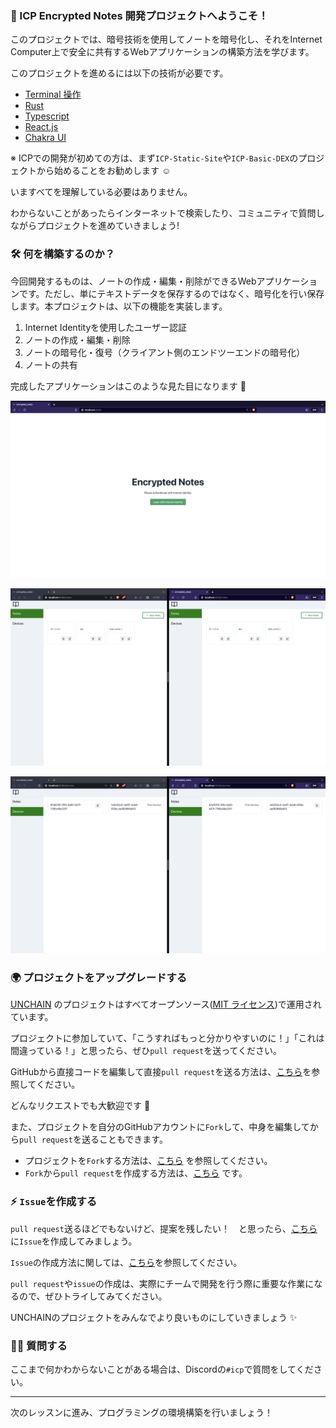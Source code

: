 ### 👋 ICP Encrypted Notes 開発プロジェクトへようこそ！

このプロジェクトでは、暗号技術を使用してノートを暗号化し、それをInternet Computer上で安全に共有するWebアプリケーションの構築方法を学びます。

このプロジェクトを進めるには以下の技術が必要です。

- [Terminal 操作](https://qiita.com/ryouzi/items/f9dee1540a04a0bfb9a3)
- [Rust](https://www.rust-lang.org/ja/)
- [Typescript](https://typescriptbook.jp/overview/features)
- [React.js](https://ja.react.dev/)
- [Chakra UI](https://chakra-ui.com/)

※ ICPでの開発が初めての方は、まず`ICP-Static-Site`や`ICP-Basic-DEX`のプロジェクトから始めることをお勧めします ☺️

いますべてを理解している必要はありません。

わからないことがあったらインターネットで検索したり、コミュニティで質問しながらプロジェクトを進めていきましょう!

### 🛠 何を構築するのか？

今回開発するものは、ノートの作成・編集・削除ができるWebアプリケーションです。ただし、単にテキストデータを保存するのではなく、暗号化を行い保存します。本プロジェクトは、以下の機能を実装します。

1. Internet Identityを使用したユーザー認証
2. ノートの作成・編集・削除
3. ノートの暗号化・復号（クライアント側のエンドツーエンドの暗号化）
4. ノートの共有

完成したアプリケーションはこのような見た目になります 💪

![](0_1_1.png)

![](0_1_2.png)

![](0_1_3.png)

### 🌍 プロジェクトをアップグレードする

[UNCHAIN](https://unchain.tech/) のプロジェクトはすべてオープンソース([MIT ライセンス](https://wisdommingle.com/mit-license/))で運用されています。

プロジェクトに参加していて、「こうすればもっと分かりやすいのに！」「これは間違っている！」と思ったら、ぜひ`pull request`を送ってください。

GitHubから直接コードを編集して直接`pull request`を送る方法は、[こちら](https://docs.github.com/ja/repositories/working-with-files/managing-files/editing-files#editing-files-in-another-users-repository)を参照してください。

どんなリクエストでも大歓迎です 🎉

また、プロジェクトを自分のGitHubアカウントに`Fork`して、中身を編集してから`pull request`を送ることもできます。

- プロジェクトを`Fork`する方法は、[こちら](https://docs.github.com/ja/get-started/quickstart/fork-a-repo) を参照してください。
- `Fork`から`pull request`を作成する方法は、[こちら](https://docs.github.com/ja/pull-requests/collaborating-with-pull-requests/proposing-changes-to-your-work-with-pull-requests/creating-a-pull-request-from-a-fork) です。

### ⚡️ `Issue`を作成する

`pull request`送るほどでもないけど、提案を残したい！　と思ったら、[こちら](https://github.com/unchain-tech/UNCHAIN-projects/issues) に`Issue`を作成してみましょう。

`Issue`の作成方法に関しては、[こちら](https://docs.github.com/ja/issues/tracking-your-work-with-issues/creating-an-issue)を参照してください。

`pull request`や`issue`の作成は、実際にチームで開発を行う際に重要な作業になるので、ぜひトライしてみてください。

UNCHAINのプロジェクトをみんなでより良いものにしていきましょう ✨

### 🙋‍♂️ 質問する

ここまで何かわからないことがある場合は、Discordの`#icp`で質問をしてください。

---

次のレッスンに進み、プログラミングの環境構築を行いましょう！
